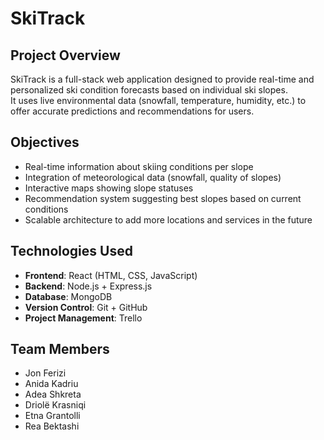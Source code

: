 # SkiTrack

## Project Overview
SkiTrack is a full-stack web application designed to provide real-time and personalized ski condition forecasts based on individual ski slopes.  
It uses live environmental data (snowfall, temperature, humidity, etc.) to offer accurate predictions and recommendations for users.

## Objectives
- Real-time information about skiing conditions per slope
- Integration of meteorological data (snowfall, quality of slopes)
- Interactive maps showing slope statuses
- Recommendation system suggesting best slopes based on current conditions
- Scalable architecture to add more locations and services in the future

## Technologies Used
- **Frontend**: React (HTML, CSS, JavaScript)
- **Backend**: Node.js + Express.js
- **Database**: MongoDB
- **Version Control**: Git + GitHub
- **Project Management**: Trello

## Team Members
- Jon Ferizi
- Anida Kadriu
- Adea Shkreta
- Driolë Krasniqi
- Etna Grantolli
- Rea Bektashi
